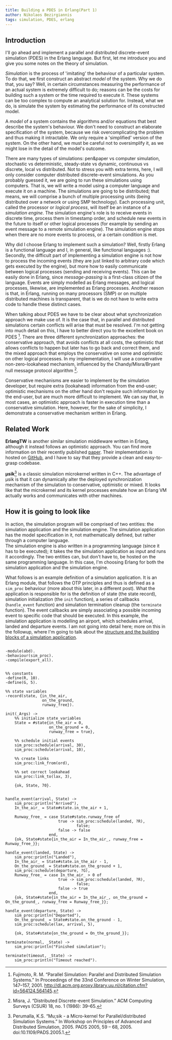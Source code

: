 ```yaml
---
title: Building a PDES in Erlang(Part 1)
author: Nikolaos Bezirgiannis
tags: simulation, PDES, erlang
---
```


## Introduction

I'll go ahead and implement a parallel and distributed discrete-event
simulation (PDES) in the Erlang language. But first, let me
introduce you and give you some notes on the theory of simulation.

*Simulation* is the process of 'imitating' the behaviour of a particular system. To
do that, we first construct an abstract *model* of the system.
Why we do that, you say? Well, in certain circumstances measuring the performance of
an actual system is extremely difficult to do; reasons can be the costs for building such a system or the time
required to execute it. These systems can be too complex to compute an analytical solution for.
Instead, what we do, is simulate the system by estimating the performance of its constructed model.

A *model* of a system contains the algorithms and/or equations that best describe the system's behaviour.
We don't need to construct an elaborate specification of the system, because we risk overcomplicating
the problem and thus making it intractable. We only require a 'simplified' version of the system. On
the other hand, we must be careful not to oversimplify it, 
as we might lose in the detail of the model's outcome.

There are many types of simulations: pen&paper vs computer simulation, stochastic vs deterministic,
steady-state vs dynamic, continuous vs discrete, local vs distributed. Not to stress you with
extra terms, here, I will only consider computer distributed discrete-event simulations.
As you probably guessed it, we are going to run these simulations using computers. That is,
we will write a model using a computer language and execute it on a machine. The
simulations are going to be distributed; that means, we will comprise a bunch of
multiple processing units (being distributed over a network or using SMP technology). Each processing unit,
called the processor or *logical process*, will itself be an instance of a *simulation engine*.
The simulation engine's role is to receive events in discrete time, process them in timestamp order,
and schedule new events in the future to itself or other logical processes (for example by sending an event message
to a remote simulation engine). The simulation engine stops when there are no more events to process,
or a certain condition is met.

Why did I choose Erlang to implement such a simulation? Well, firstly Erlang is a functional language
and I, in general, like functional languages :). Secondly, the difficult part of implementing a simulation engine
is not how to process the incoming events (they are just linked to arbitrary code which gets executed by the engine),
but more how to easily communicate between logical processes (sending and receiving events). This can
be easily done in Erlang, since *message-passing* is a first-class citizen of the language. Events
are simply modelled as Erlang messages, and logical processes, likewise, are implemented as Erlang processes.
Another reason is that, in Erlang, running on many processors (SMP) or on multiple distributed machines is
transparent, that is we do not have to write extra code to handle these distinct cases.

When talking about PDES we have to be clear about what synchronization approach we make use of. It is the
case that, in parallel and distributed simulations certain conflicts will arise that must be resolved.
I'm not getting into much detail on this, I have to better direct you to the excellent book on PDES [^1].
There are three different synchronization approaches: the conservative approach, that avoids conflicts at all costs,
the optimistic that allows conflicts to happen but later has to go back and correct them, and the mixed approach
that employs the conservative on some and optimistic on other logical processes. In my implementation, I will
use a conservative non-zero-lookahead mechanism, influenced by the Chandy/Misra/Bryant null message protocol algorithm [^2].

Conservative mechanisms are easier to implement by the simulation developer, but require extra (lookahead) information
from the end-user; optimistic mechanisms on the other hand don't require such information by the end-user,
but are much more difficult to implement. We can say that, in most cases, an optimistic approach is faster in execution time
than a conservative simulation. Here, however, for the sake of simplicity, I demonstrate a conservative mechanism written in Erlang.

[^1]: Fujimoto, R. M. “Parallel Simulation: Parallel and Distributed Simulation Systems.” In Proceedings of the 33nd Conference on Winter Simulation, 147–157, 2001. http://dl.acm.org.proxy.library.uu.nl/citation.cfm?id=564124.564145.
[^2]: Misra, J. “Distributed Discrete-event Simulation.” ACM Computing Surveys (CSUR) 18, no. 1 (1986): 39–65.


## Related Work

**ErlangTW** is another similar simulation middleware written in Erlang, although it instead follows an optimistic approach. You
can find more information on their recently published [paper](http://arxiv.org/abs/1206.2775). Their
implementation is hosted on [GitHub](https://github.com/lucatoscano/ErlangTW), and I have to say that they provide a clean and easy-to-grasp codebase.

**μsik**[^3] is a classic simulation microkernel written in C++. The advantage of μsik is that it can dynamically alter
the deployed synchronization mechanism of the simulation to conservative, optimistic or mixed. It looks like
that the microkernel and its kernel processes emulate how an Erlang VM actually works and communicates with other machines.

[^3]: Perumalla, K.S. “Mu;sik - a Micro-kernel for Parallel/distributed Simulation Systems.” In Workshop on Principles of Advanced and Distributed Simulation, 2005. PADS 2005, 59 – 68, 2005. doi:10.1109/PADS.2005.1.



## How it is going to look like

In action, the simulation program will be comprised of two entities: the simulation application and the simulation engine.
The simulation application has the model specification in it, not mathematically defined, but rather through a computer language.  
The simulation engine is also written in a programming language (since it has to be executed); it takes the
the simulation application as input and runs it accordingly. The two entities can, but don't have to, be hosted
on the same programming language. In this case, I'm choosing Erlang for both the simulation application and the simulation engine.

What follows is an example definition of a simulation application. It is an Erlang module, that follows the OTP principles and
thus is defined as a `sim_proc` behaviour (more about this later, in a different post). What the application is responsible for
is the definition of state (the state record), simulation initialization (the `init` function), a series of
callbacks (`handle_event` function) and simulation termination cleanup (the `terminate` function). 
The event callbacks are simply associating a possible incoming event to specific code that should be executed. In this
example, the simulation application is modelling an airport, which schedules arrival, landed and departure events.
I am not going into detail here; more on this in the followup, where I'm  going to talk about the [structure
and the building blocks of a simulation application](/posts/2013-03-06-building-a-pdes-in-erlang-part2.html).


~~~ {.erlang}

-module(abd).
-behaviour(sim_proc).
-compile(export_all).


%% constants
-define(R, 10).
-define(G, 5).

%% state variables
-record(state, {in_the_air,
                on_the_ground,
                runway_free}).

init(_Args) ->
    %% initialize state_variables
    State = #state{in_the_air = 0, 
                   on_the_ground = 0, 
                   runway_free = true},

    %% schedule initial events
    sim_proc:schedule(arrival, 30),
    sim_proc:schedule(arrival, 10),

    %% create links
    sim_proc:link_from(ord),

    %% set correct lookahead
    sim_proc:link_to(lax, 3),

    {ok, State, 70}.


handle_event(arrival, State) ->
    sim_proc:println("Arrived"),
    In_the_air_ = State#state.in_the_air + 1,
    
    Runway_free_ = case State#state.runway_free of
                       true -> sim_proc:schedule(landed, ?R),
                               false;
                       false -> false
                   end,
    {ok, State#state{in_the_air = In_the_air_, runway_free = Runway_free_}};

handle_event(landed, State) ->
    sim_proc:println("Landed"),
    In_the_air_ = State#state.in_the_air - 1,
    On_the_ground_ = State#state.on_the_ground + 1,
    sim_proc:schedule(departure, ?G),
    Runway_free_ = case In_the_air_ > 0 of
                       true -> sim_proc:schedule(landed, ?R),
                               false;
                       false -> true
                   end,
    {ok, State#state{in_the_air = In_the_air_, on_the_ground = On_the_ground_, runway_free = Runway_free_}};

handle_event(departure, State) ->
    sim_proc:println("Departed"),
    On_the_ground_ = State#state.on_the_ground - 1,
    sim_proc:schedule(lax, arrival, 5),

    {ok, State#state{on_the_ground = On_the_ground_}};

terminate(normal, _State) ->
    sim_proc:println("Finished simulation");
    
terminate(timeout, _State) ->
    sim_proc:println("Timeout reached").

~~~
